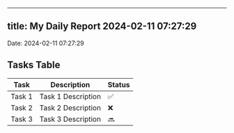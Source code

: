 
---
title: My Daily Report 2024-02-11 07:27:29
---

Date: 2024-02-11 07:27:29

## Tasks Table

| Task | Description | Status |
|------|-------------|--------|
| Task 1 | Task 1 Description | ✅ |
| Task 2 | Task 2 Description | ❌ |
| Task 3 | Task 3 Description | 🔜 |
